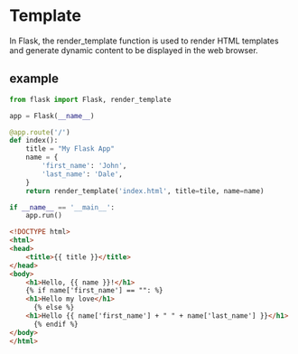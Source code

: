 # Template

In Flask, the render_template function is used to render HTML templates and generate dynamic content to be displayed in the web browser.

## example
```py
from flask import Flask, render_template

app = Flask(__name__)

@app.route('/')
def index():
    title = "My Flask App"
    name = {
        'first_name': 'John',
        'last_name': 'Dale',
    }
    return render_template('index.html', title=tile, name=name)

if __name__ == '__main__':
    app.run()
```

```html
<!DOCTYPE html>
<html>
<head>
    <title>{{ title }}</title>
</head>
<body>
    <h1>Hello, {{ name }}!</h1>
    {% if name['first_name'] == "": %}
    <h1>Hello my love</h1>
	  {% else %}
    <h1>Hello {{ name['first_name'] + " " + name['last_name'] }}</h1>
	  {% endif %}  
</body>
</html>
```
